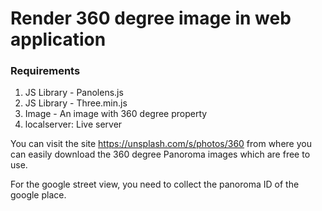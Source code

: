 # Render 360 degree image in web application

### Requirements

1. JS Library - Panolens.js
2. JS Library - Three.min.js
3. Image - An image with 360 degree property
4. localserver: Live server


You can visit the site https://unsplash.com/s/photos/360 from where you can easily download the 360 degree Panoroma images which are free to use.

For the google street view, you need to collect the panoroma ID of the google place.

